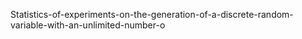 Statistics-of-experiments-on-the-generation-of-a-discrete-random-variable-with-an-unlimited-number-o
